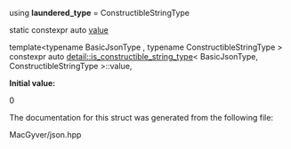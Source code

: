 <div id="structdetail_1_1is__constructible__string__type">

</div>

<span id="structdetail_1_1is__constructible__string__type"
label="structdetail_1_1is__constructible__string__type"></span>

<div class="DoxyCompactItemize">

<span id="structdetail_1_1is__constructible__string__type_a100e49fd7347418eb9756dc859f04ec9"
label="structdetail_1_1is__constructible__string__type_a100e49fd7347418eb9756dc859f04ec9"></span>
using **laundered_type** = ConstructibleStringType

</div>

<div class="DoxyCompactItemize">

static constexpr auto
[value](#structdetail_1_1is__constructible__string__type_a3ab988387e9dd3f525b4042a20dcabc0)

</div>

<span id="structdetail_1_1is__constructible__string__type_a3ab988387e9dd3f525b4042a20dcabc0"
label="structdetail_1_1is__constructible__string__type_a3ab988387e9dd3f525b4042a20dcabc0"></span>
template$<$typename BasicJsonType , typename ConstructibleStringType
$>$  
constexpr auto
[detail::is_constructible_string_type](#structdetail_1_1is__constructible__string__type)$<$
BasicJsonType, ConstructibleStringType $>$::value,

**Initial value:**

<div class="DoxyCode">

0

</div>

The documentation for this struct was generated from the following file:

<div class="DoxyCompactItemize">

MacGyver/json.hpp

</div>
